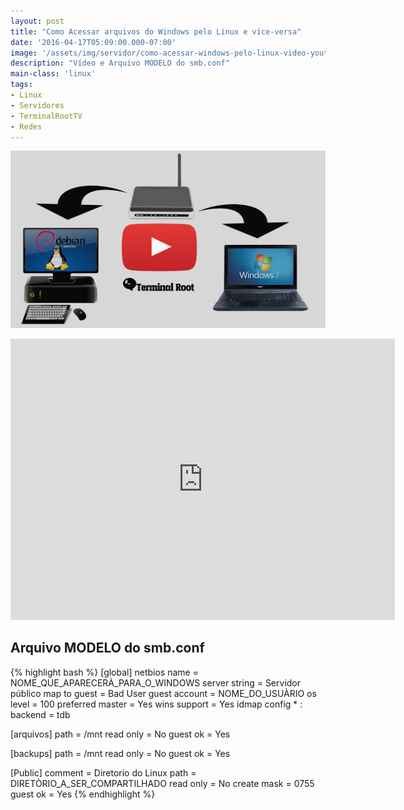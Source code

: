 ```yaml
---
layout: post
title: "Como Acessar arquivos do Windows pelo Linux e vice-versa"
date: '2016-04-17T05:09:00.000-07:00'
image: '/assets/img/servidor/como-acessar-windows-pelo-linux-video-youtube.jpg'
description: "Vídeo e Arquivo MODELO do smb.conf"
main-class: 'linux'
tags:
- Linux
- Servidores
- TerminalRootTV
- Redes
---
```


![Como Acessar arquivos do Windows pelo Linux e vice-versa](/assets/img/servidor/como-acessar-windows-pelo-linux-video-youtube.jpg "Como Acessar arquivos do Windows pelo Linux e vice-versa")

<iframe allowfullscreen="" frameborder="0" height="450" src="https://www.youtube.com/embed/WGTbBfdEgJ0" width="615"></iframe>

## Arquivo MODELO do smb.conf

{% highlight bash %}
[global]
	netbios name = NOME_QUE_APARECERÀ_PARA_O_WINDOWS
	server string = Servidor público
	map to guest = Bad User
	guest account = NOME_DO_USUÀRIO
	os level = 100
	preferred master = Yes
	wins support = Yes
	idmap config * : backend = tdb


[arquivos]
	path = /mnt
	read only = No
	guest ok = Yes


[backups]
	path = /mnt
	read only = No
	guest ok = Yes


[Public]
	comment = Diretorio do Linux
	path = DIRETÒRIO_A_SER_COMPARTILHADO
	read only = No
	create mask = 0755
	guest ok = Yes
{% endhighlight %}
